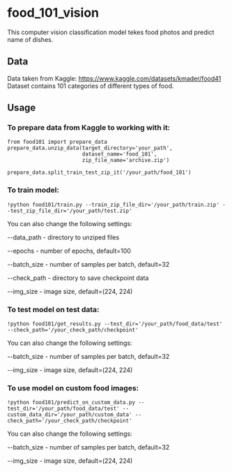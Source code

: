 # food_101_vision

This computer vision classification model tekes food photos and predict name of dishes.


## Data
Data taken from Kaggle: https://www.kaggle.com/datasets/kmader/food41
Dataset contains 101 categories of different types of food.

## Usage

### To prepare data from Kaggle to working with it:

```
from food101 import prepare_data
prepare_data.unzip_data(target_directory='your_path',
                        dataset_name='food_101',
                        zip_file_name='archive.zip')

prepare_data.split_train_test_zip_it('/your_path/food_101')
```


### To train model:

```
!python food101/train.py --train_zip_file_dir='/your_path/train.zip' --test_zip_file_dir='/your_path/test.zip'
```

You can also change the following settings:

--data_path - directory to unziped files

--epochs - number of epochs, default=100

--batch_size - number of samples per batch, default=32

--check_path - directory to save checkpoint data

--img_size - image size,  default=(224, 224) 


### To test model on test data:


```
!python food101/get_results.py --test_dir='/your_path/food_data/test' --check_path='/your_check_path/checkpoint'
```

You can also change the following settings:

--batch_size - number of samples per batch, default=32

--img_size - image size,  default=(224, 224) 

### To use model on custom food images: 

```
!python food101/predict_on_custom_data.py --test_dir='/your_path/food_data/test' --custom_data_dir='/your_path/custom_data' --check_path='/your_check_path/checkpoint'
```

You can also change the following settings:

--batch_size - number of samples per batch, default=32

--img_size - image size,  default=(224, 224) 
